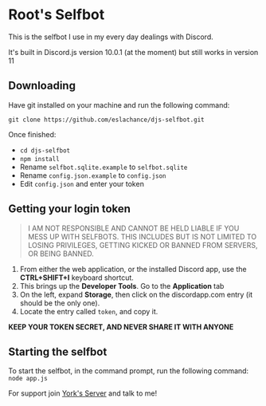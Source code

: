 # Root's Selfbot

This is the selfbot I use in my every day dealings with Discord. 

It's built in Discord.js version 10.0.1 (at the moment) but still works in version 11

## Downloading

Have git installed on your machine and run the following command:

`git clone https://github.com/eslachance/djs-selfbot.git`

Once finished: 

- `cd djs-selfbot`
- `npm install`
- Rename `selfbot.sqlite.example` to `selfbot.sqlite`
- Rename `config.json.example` to `config.json`
- Edit `config.json` and enter your token

## Getting your login token

> I AM NOT RESPONSIBLE AND CANNOT BE HELD LIABLE IF YOU MESS UP WITH SELFBOTS. THIS INCLUDES BUT IS NOT LIMITED TO LOSING PRIVILEGES, GETTING KICKED OR BANNED FROM SERVERS, OR BEING BANNED.

1. From either the web application, or the installed Discord app, use the **CTRL+SHIFT+I** keyboard shortcut.
2. This brings up the **Developer Tools**. Go to the **Application** tab
3. On the left, expand **Storage**, then click on the discordapp.com entry (it should be the only one).
4. Locate the entry called `token`, and copy it.

**KEEP YOUR TOKEN SECRET, AND NEVER SHARE IT WITH ANYONE**

## Starting the selfbot

To start the selfbot, in the command prompt, run the following command:
`node app.js`

For support join [York's Server](https://discord.gg/9ESEZAx) and talk to me!
